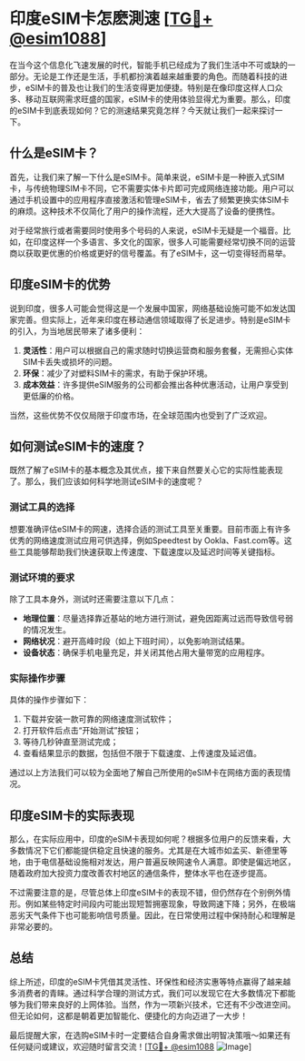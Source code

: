# 印度eSIM卡怎麽測速 [[TG💪+ @esim1088](https://t.me/s/esim1088)]

在当今这个信息化飞速发展的时代，智能手机已经成为了我们生活中不可或缺的一部分。无论是工作还是生活，手机都扮演着越来越重要的角色。而随着科技的进步，eSIM卡的普及也让我们的生活变得更加便捷。特别是在像印度这样人口众多、移动互联网需求旺盛的国家，eSIM卡的使用体验显得尤为重要。那么，印度的eSIM卡到底表现如何？它的测速结果究竟怎样？今天就让我们一起来探讨一下。

## 什么是eSIM卡？

首先，让我们来了解一下什么是eSIM卡。简单来说，eSIM卡是一种嵌入式SIM卡，与传统物理SIM卡不同，它不需要实体卡片即可完成网络连接功能。用户可以通过手机设置中的应用程序直接激活和管理eSIM卡，省去了频繁更换实体SIM卡的麻烦。这种技术不仅简化了用户的操作流程，还大大提高了设备的便携性。

对于经常旅行或者需要同时使用多个号码的人来说，eSIM卡无疑是一个福音。比如，在印度这样一个多语言、多文化的国家，很多人可能需要经常切换不同的运营商以获取更优惠的价格或更好的信号覆盖。有了eSIM卡，这一切变得轻而易举。

## 印度eSIM卡的优势

说到印度，很多人可能会觉得这是一个发展中国家，网络基础设施可能不如发达国家完善。但实际上，近年来印度在移动通信领域取得了长足进步。特别是eSIM卡的引入，为当地居民带来了诸多便利：

1. **灵活性**：用户可以根据自己的需求随时切换运营商和服务套餐，无需担心实体SIM卡丢失或损坏的问题。
2. **环保**：减少了对塑料SIM卡的需求，有助于保护环境。
3. **成本效益**：许多提供eSIM服务的公司都会推出各种优惠活动，让用户享受到更低廉的价格。

当然，这些优势不仅仅局限于印度市场，在全球范围内也受到了广泛欢迎。

## 如何测试eSIM卡的速度？

既然了解了eSIM卡的基本概念及其优点，接下来自然要关心它的实际性能表现了。那么，我们应该如何科学地测试eSIM卡的速度呢？

### 测试工具的选择

想要准确评估eSIM卡的网速，选择合适的测试工具至关重要。目前市面上有许多优秀的网络速度测试应用可供选择，例如Speedtest by Ookla、Fast.com等。这些工具能够帮助我们快速获取上传速度、下载速度以及延迟时间等关键指标。

### 测试环境的要求

除了工具本身外，测试时还需要注意以下几点：
- **地理位置**：尽量选择靠近基站的地方进行测试，避免因距离过远而导致信号弱的情况发生。
- **网络状况**：避开高峰时段（如上下班时间），以免影响测试结果。
- **设备状态**：确保手机电量充足，并关闭其他占用大量带宽的应用程序。

### 实际操作步骤

具体的操作步骤如下：
1. 下载并安装一款可靠的网络速度测试软件；
2. 打开软件后点击“开始测试”按钮；
3. 等待几秒钟直至测试完成；
4. 查看结果显示的数据，包括但不限于下载速度、上传速度及延迟值。

通过以上方法我们可以较为全面地了解自己所使用的eSIM卡在网络方面的表现情况。

## 印度eSIM卡的实际表现

那么，在实际应用中，印度的eSIM卡表现如何呢？根据多位用户的反馈来看，大多数情况下它们都能提供稳定且快速的服务。尤其是在大城市如孟买、新德里等地，由于电信基础设施相对发达，用户普遍反映网速令人满意。即使是偏远地区，随着政府加大投资力度改善农村地区的通信条件，整体水平也在逐步提高。

不过需要注意的是，尽管总体上印度eSIM卡的表现不错，但仍然存在个别例外情形。例如某些特定时间段内可能出现短暂拥塞现象，导致网速下降；另外，在极端恶劣天气条件下也可能影响信号质量。因此，在日常使用过程中保持耐心和理解是非常必要的。

## 总结

综上所述，印度的eSIM卡凭借其灵活性、环保性和经济实惠等特点赢得了越来越多消费者的青睐。通过科学合理的测试方式，我们可以发现它在大多数情况下都能够为我们带来良好的上网体验。当然，作为一项新兴技术，它还有不少改进空间。但无论如何，这都是朝着更加智能化、便捷化的方向迈进了一大步！

最后提醒大家，在选购eSIM卡时一定要结合自身需求做出明智决策哦～如果还有任何疑问或建议，欢迎随时留言交流！[[TG💪+ @esim1088](https://t.me/s/esim1088) ![Image](https://i.postimg.cc/4NQfJmqS/Snipaste-2025-05-13-00-14-12.png)]
